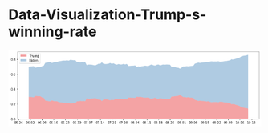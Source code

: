 # Data-Visualization-Trump-s-winning-rate

![Winning Rate](https://github.com/AliciaFZhang/Data-Visualization-Trump-s-winning-rate/blob/main/1.%20Trump%20vs.%20Biden%20Winning%20Rate%20by%20Time.png)

